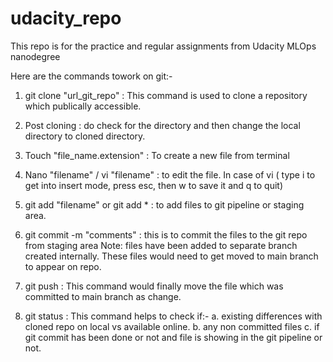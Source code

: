 # udacity_repo
This repo is for the practice and regular assignments from Udacity MLOps nanodegree

Here are the commands towork on git:-
1. git clone "url_git_repo" : This command is used to clone a repository which publically accessible.

2. Post cloning : do check for the directory and then change the local directory to cloned directory.

3. Touch "file_name.extension" : To create a new file from terminal

4. Nano "filename" / vi "filename" : to edit the file. 
		    In case of vi ( type i to get into insert mode, press esc, 
		    then w to save it and q to quit) 

5. git add "filename" or git add * : to add files to git pipeline or staging area.

6. git commit -m "comments" : this is to commit the files to the git repo from staging area
		            Note: files have been added to separate branch created internally.
			    These files would need to get moved to main branch to appear on repo.

7. git push : This command would finally move the file which was committed to main branch as change.

8. git status : This command helps to check if:-
		a. existing differences with cloned repo on local vs available online.
	        b. any non committed files
		c. if git commit has been done or not and file is showing in the git pipeline or not. 
